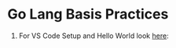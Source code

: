 # Go Lang Basis Practices

1. For VS Code Setup and Hello World look [here](./hello-world/README.md): 